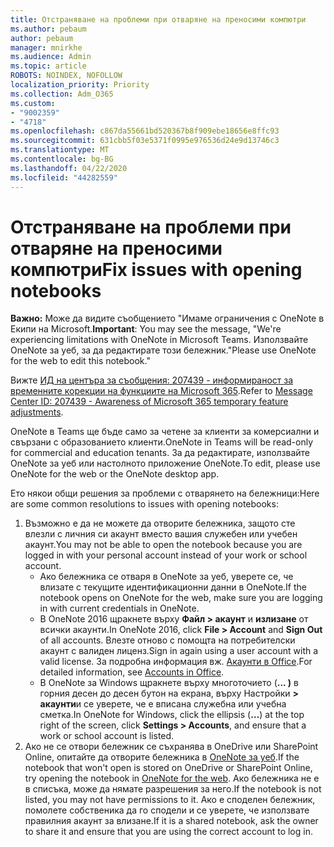 ```yaml
---
title: Отстраняване на проблеми при отваряне на преносими компютри
ms.author: pebaum
author: pebaum
manager: mnirkhe
ms.audience: Admin
ms.topic: article
ROBOTS: NOINDEX, NOFOLLOW
localization_priority: Priority
ms.collection: Adm_O365
ms.custom:
- "9002359"
- "4718"
ms.openlocfilehash: c867da55661bd520367b8f909ebe18656e8ffc93
ms.sourcegitcommit: 631cbb5f03e5371f0995e976536d24e9d13746c3
ms.translationtype: MT
ms.contentlocale: bg-BG
ms.lasthandoff: 04/22/2020
ms.locfileid: "44282559"
---
```

# <a name="fix-issues-with-opening-notebooks"></a><span data-ttu-id="a9427-102">Отстраняване на проблеми при отваряне на преносими компютри</span><span class="sxs-lookup"><span data-stu-id="a9427-102">Fix issues with opening notebooks</span></span>

<span data-ttu-id="a9427-103">**Важно:** Може да видите съобщението "Имаме ограничения с OneNote в Екипи на Microsoft.</span><span class="sxs-lookup"><span data-stu-id="a9427-103">**Important**: You may see the message, "We're experiencing limitations with OneNote in Microsoft Teams.</span></span> <span data-ttu-id="a9427-104">Използвайте OneNote за уеб, за да редактирате този бележник."</span><span class="sxs-lookup"><span data-stu-id="a9427-104">Please use OneNote for the web to edit this notebook."</span></span>

<span data-ttu-id="a9427-105">Вижте [ИД на центъра за съобщения: 207439 - информираност за временните корекции на функциите на Microsoft 365](https://admin.microsoft.com/Adminportal/Home?source=applauncher#MessageCenter?id=MC207439).</span><span class="sxs-lookup"><span data-stu-id="a9427-105">Refer to [Message Center ID: 207439 - Awareness of Microsoft 365 temporary feature adjustments](https://admin.microsoft.com/Adminportal/Home?source=applauncher#MessageCenter?id=MC207439).</span></span>

<span data-ttu-id="a9427-106">OneNote в Teams ще бъде само за четене за клиенти за комерсиални и свързани с образованието клиенти.</span><span class="sxs-lookup"><span data-stu-id="a9427-106">OneNote in Teams will be read-only for commercial and education tenants.</span></span> <span data-ttu-id="a9427-107">За да редактирате, използвайте OneNote за уеб или настолното приложение OneNote.</span><span class="sxs-lookup"><span data-stu-id="a9427-107">To edit, please use OneNote for the web or the OneNote desktop app.</span></span>

<span data-ttu-id="a9427-108">Ето някои общи решения за проблеми с отварянето на бележници:</span><span class="sxs-lookup"><span data-stu-id="a9427-108">Here are some common resolutions to issues with opening notebooks:</span></span>

1. <span data-ttu-id="a9427-109">Възможно е да не можете да отворите бележника, защото сте влезли с личния си акаунт вместо вашия служебен или учебен акаунт.</span><span class="sxs-lookup"><span data-stu-id="a9427-109">You may not be able to open the notebook because you are logged in with your personal account instead of your work or school account.</span></span>
    - <span data-ttu-id="a9427-110">Ако бележника се отваря в OneNote за уеб, уверете се, че влизате с текущите идентификационни данни в OneNote.</span><span class="sxs-lookup"><span data-stu-id="a9427-110">If the notebook opens on OneNote for the web, make sure you are logging in with current credentials in OneNote.</span></span>
    - <span data-ttu-id="a9427-111">В OneNote 2016 щракнете върху **Файл > акаунт** и **излизане** от всички акаунти.</span><span class="sxs-lookup"><span data-stu-id="a9427-111">In OneNote 2016, click **File > Account** and **Sign Out** of all accounts.</span></span> <span data-ttu-id="a9427-112">Влезте отново с помощта на потребителски акаунт с валиден лиценз.</span><span class="sxs-lookup"><span data-stu-id="a9427-112">Sign in again using a user account with a valid license.</span></span> <span data-ttu-id="a9427-113">За подробна информация вж. [Акаунти в Office](https://support.office.com/article/accounts-in-office-628ea040-f265-49de-b986-be09c3ebf8a9).</span><span class="sxs-lookup"><span data-stu-id="a9427-113">For detailed information, see [Accounts in Office](https://support.office.com/article/accounts-in-office-628ea040-f265-49de-b986-be09c3ebf8a9).</span></span> 
    - <span data-ttu-id="a9427-114">В OneNote за Windows щракнете върху многоточието (**... )** в горния десен до десен бутон на екрана, върху Настройки **> акаунти**и се уверете, че е вписана служебна или учебна сметка.</span><span class="sxs-lookup"><span data-stu-id="a9427-114">In OneNote for Windows, click the ellipsis (**…**) at the top right of the screen, click **Settings > Accounts**, and ensure that a work or school account is listed.</span></span> 
2. <span data-ttu-id="a9427-115">Ако не се отвори бележник се съхранява в OneDrive или SharePoint Online, опитайте да отворите бележника в [OneNote за уеб](https://onenote.com).</span><span class="sxs-lookup"><span data-stu-id="a9427-115">If the notebook that won't open is stored on OneDrive or SharePoint Online, try opening the notebook in [OneNote for the web](https://onenote.com).</span></span> <span data-ttu-id="a9427-116">Ако бележника не е в списъка, може да нямате разрешения за него.</span><span class="sxs-lookup"><span data-stu-id="a9427-116">If the notebook is not listed, you may not have permissions to it.</span></span> <span data-ttu-id="a9427-117">Ако е споделен бележник, помолете собственика да го сподели и се уверете, че използвате правилния акаунт за влизане.</span><span class="sxs-lookup"><span data-stu-id="a9427-117">If it is a shared notebook, ask the owner to share it and ensure that you are using the correct account to log in.</span></span>
